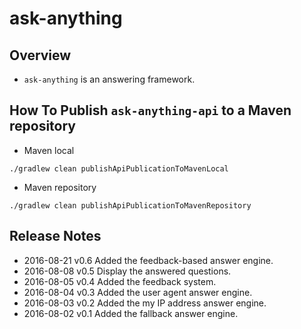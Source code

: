 # ask-anything
## Overview
* `ask-anything` is an answering framework.

## How To Publish `ask-anything-api` to a Maven repository
* Maven local

```
./gradlew clean publishApiPublicationToMavenLocal
```

* Maven repository

```
./gradlew clean publishApiPublicationToMavenRepository
```

## Release Notes
* 2016-08-21 v0.6 Added the feedback-based answer engine.
* 2016-08-08 v0.5 Display the answered questions.
* 2016-08-05 v0.4 Added the feedback system.
* 2016-08-04 v0.3 Added the user agent answer engine.
* 2016-08-03 v0.2 Added the my IP address answer engine.
* 2016-08-02 v0.1 Added the fallback answer engine.
